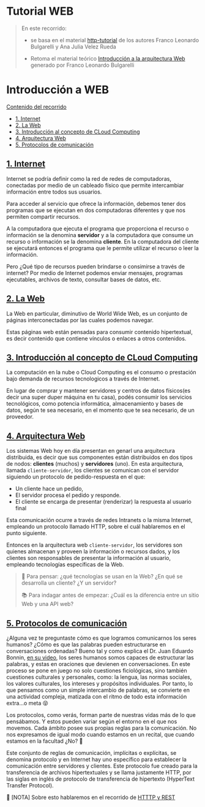 # Tutorial WEB
>
> En este recorrido:
> - se basa en el material [http-tutorial](https://github.com/AJVelezRueda/http-tutorial/tree/master/tutorial/es) de los autores Franco Leonardo Bulgarelli y Ana Julia Velez Rueda
>
> - Retoma el material teórico [Introducción a la arquitectura Web](https://docs.google.com/document/d/1LBqAhXPzn-aeN5BIRZBmIrU5RKiYvySyWH-2Jkn-kJw/edit#heading=h.kx1xmbyu1do6) generado por Franco Leonardo Bulgarelli
>

# Introducción a WEB
[Contenido del recorrido](#1-Web)
  * [1. Internet](#1-interntet)
  * [2. La Web](#2-web)
  * [3. Introducción al concepto de CLoud Computing](#3-Cloud-computing)
  * [4. Arquitectura Web](#4-arquitectura-web)
  * [5. Protocolos de comunicación](#5-protocolos)

## [1. Internet](#1-interntet)

Internet se podría definir como la red de redes de computadoras, conectadas por medio de un cableado físico que permite intercambiar información entre todos sus usuarios. 

Para acceder al servicio que ofrece la información, debemos tener dos programas que se ejecutan en dos computadoras diferentes y que nos permiten compartir recursos. 

A la computadora que ejecuta el programa que proporciona el recurso o información se la denomina **servidor** y a la computadora que consume un recurso o información se la denomina **cliente**. En la computadora del cliente se ejecutará entonces el programa que le permite utilizar el recurso o leer la información.

Pero ¿Qué tipo de recursos pueden brindarse o consimirse a través de internet? Por medio de Internet podemos enviar mensajes, programas ejecutables, archivos de texto, consultar bases de datos, etc.

## [2. La Web](#2-web)
La Web en particular, diminutivo de World Wide Web, es un conjunto de páginas interconectadas por las cuales podemos navegar.

Estas páginas web están pensadas para consumir contenido hipertextual, es decir  contenido que contiene vínculos o enlaces a otros contenidos.

## [3. Introducción al concepto de CLoud Computing](#2-Cloud-computing)

La computación en la nube o Cloud Computing es el consumo o prestación bajo demanda de recursos tecnologicos a través de Internet. 

En lugar de comprar y mantener servidores y centros de datos físicos(es decir una super duper máquina en tu casa), podés consumir los servicios tecnológicos, como potencia informática, almacenamiento y bases de datos, según te sea necesario, en el momento que te sea necesario, de un proveedor.

## [4. Arquitectura Web](#4-arquitectura-web)

Los sistemas Web hoy en día presentan en genarl una arquitectura distribuida, es decir que sus componentes están distribuidos en dos tipos de nodos: **clientes** (muchos) y **servidores** (uno). En esta arquitectura, llamada `cliente-servidor`, los clientes se comunican con el servidor siguiendo un protocolo de pedido-respuesta en el que: 

* Un cliente hace un pedido, 
* El servidor procesa el pedido y responde.
* El cliente se encarga de presentar (renderizar) la respuesta al usuario final

Esta comunicación ocurre a través de redes Intranets o la misma Internet, empleando un protocolo llamado HTTP, sobre el cuál hablaremos en el punto siguiente.

Entonces en la arquitectura web `cliente-servidor`, los servidores son quienes almacenan y proveen la información o recursos dados, y los clientes son responsables de presentar la información al usuario, empleando tecnologías específicas de la Web. 


>
> 🤔 Para pensar: ¿qué tecnologías se usan en la Web? ¿En qué se desarrolla un cliente? ¿Y un servidor?
>
>📚 Para indagar antes de empezar: ¿Cuál es la diferencia entre un sitio Web y una API web?


## [5. Protocolos de comunicación](#5-protocolos)

¿Alguna vez te preguntaste cómo es que logramos comunicarnos los seres humanos? ¿Cómo es que las palabras pueden estructurarse en conversaciones ordenadas? Bueno tal y como explica el Dr. Juan Eduardo Bonnin, <a href="https://www.youtube.com/watch?v=jrA70HwWnts&t=9s">en su video</a>, los seres humanos somos capaces de estructurar las palabras, y estas en oraciones que devienen en conversaciones. En este proceso se pone en juego no solo cuestiones ficiológicas, sino también cuestiones culturales y personales, como: la lengua, las normas sociales, los valores culturales, los intereses y propósitos individuales. Por tanto, lo que pensamos como un simple intercambio de palabras, se convierte en una actividad compleja, matizada con el ritmo de todo esta información extra...o meta 😝

Los protocolos, como verás, forman parte de nuestras vidas más de lo que pensábamos. Y estos pueden variar según el entorno en el que nos movemos. Cada ámbito posee sus propias reglas para la comunicación. No nos expresamos de igual modo cuando estamos en un recital, que cuando estamos en la facultad ¿No? 🙏

Este conjunto de reglas de comunicación, implícitas o explícitas, se denomina protocolo y en Internet hay uno específico para establecer la comunicación entre servidores y clientes. Este protocolo fue creado para la transferencia de archivos hipertextuales y se llama justamente HTTP, por las siglas en inglés de protocolo de transferencia de hipertexto (HyperText Transfer Protocol).


📝 [NOTA] Sobre esto hablaremos en el recorrido de [HTTTP y REST](https://github.com/AJVelezRueda/Fundamentos_de_informatica/blob/master/WEB_%26_HTTP/HTTP_%26_REST.md)

